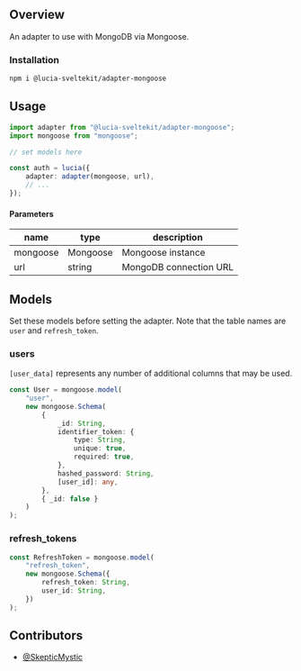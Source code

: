 ## Overview

An adapter to use with MongoDB via Mongoose.

### Installation

```bash
npm i @lucia-sveltekit/adapter-mongoose
```

## Usage

```ts
import adapter from "@lucia-sveltekit/adapter-mongoose";
import mongoose from "mongoose";

// set models here

const auth = lucia({
    adapter: adapter(mongoose, url),
    // ...
});
```

#### Parameters

| name     | type     | description            |
| -------- | -------- | ---------------------- |
| mongoose | Mongoose | Mongoose instance      |
| url      | string   | MongoDB connection URL |

## Models

Set these models before setting the adapter. Note that the table names are `user` and `refresh_token`. 

### users

`[user_data]` represents any number of additional columns that may be used.

```ts
const User = mongoose.model(
    "user",
    new mongoose.Schema(
        {
            _id: String,
            identifier_token: {
                type: String,
                unique: true,
                required: true,
            },
            hashed_password: String,
            [user_id]: any,
        },
        { _id: false }
    )
);
```

### refresh_tokens

```ts
const RefreshToken = mongoose.model(
    "refresh_token",
    new mongoose.Schema({
        refresh_token: String,
        user_id: String,
    })
);
```

## Contributors

-   [@SkepticMystic](https://github.com/SkepticMystic)
